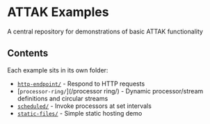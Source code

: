 # ATTAK Examples

A central repository for demonstrations of basic ATTAK functionality

## Contents

Each example sits in its own folder:

- [`http-endpoint/`](/http-endpoint/) - Respond to HTTP requests
- [`processor-ring/`](/processor ring/) - Dynamic processor/stream definitions and circular streams
- [`scheduled/`](/scheduled/) - Invoke processors at set intervals
- [`static-files/`](/static-files/) - Simple static hosting demo